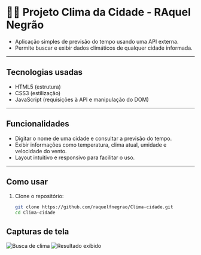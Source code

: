 # 👩‍💻 Projeto Clima da Cidade - RAquel Negrão

- Aplicação simples de previsão do tempo usando uma API externa. 
- Permite buscar e exibir dados climáticos de qualquer cidade informada.

---

##  Tecnologias usadas

- HTML5 (estrutura)
- CSS3 (estilização)
- JavaScript (requisições à API e manipulação do DOM)

---

##  Funcionalidades

- Digitar o nome de uma cidade e consultar a previsão do tempo.
- Exibir informações como temperatura, clima atual, umidade e velocidade do vento.
- Layout intuitivo e responsivo para facilitar o uso.

---

##  Como usar

1. Clone o repositório:
   ```bash
   git clone https://github.com/raquelfnegrao/Clima-cidade.git
   cd Clima-cidade

##  Capturas de tela

![Busca de clima](screenshot1.png)
![Resultado exibido](screenshot2.png)
